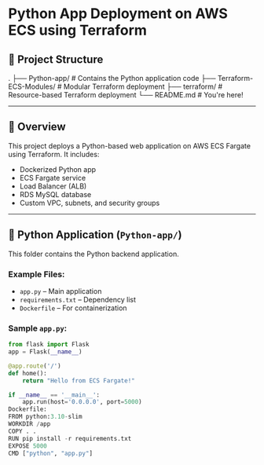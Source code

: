 # Python App Deployment on AWS ECS using Terraform

## 📁 Project Structure

.
├── Python-app/                 # Contains the Python application code
├── Terraform-ECS-Modules/     # Modular Terraform deployment
├── terraform/                 # Resource-based Terraform deployment
└── README.md                  # You're here!


---

## 🚀 Overview

This project deploys a Python-based web application on AWS ECS Fargate using Terraform. It includes:

- Dockerized Python app
- ECS Fargate service
- Load Balancer (ALB)
- RDS MySQL database
- Custom VPC, subnets, and security groups

---

## 🐍 Python Application (`Python-app/`)

This folder contains the Python backend application.

### Example Files:
- `app.py` – Main application
- `requirements.txt` – Dependency list
- `Dockerfile` – For containerization

### Sample `app.py`:
```python
from flask import Flask
app = Flask(__name__)

@app.route('/')
def home():
    return "Hello from ECS Fargate!"

if __name__ == '__main__':
    app.run(host='0.0.0.0', port=5000)
Dockerfile:
FROM python:3.10-slim
WORKDIR /app
COPY . .
RUN pip install -r requirements.txt
EXPOSE 5000
CMD ["python", "app.py"]
